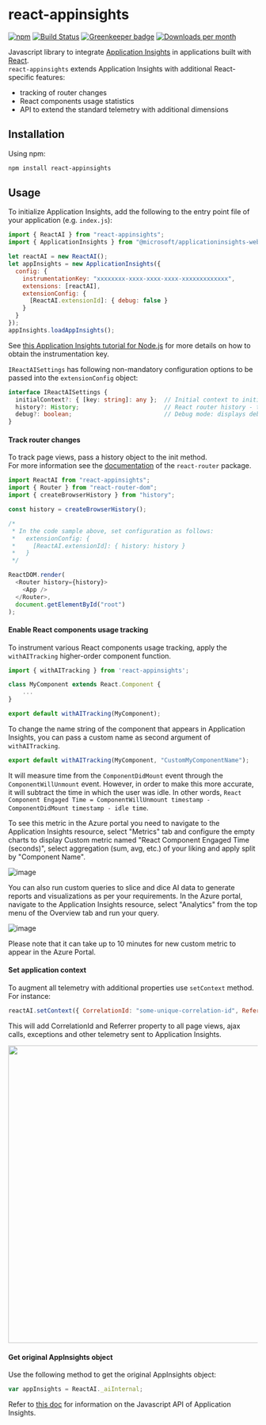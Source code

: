 # react-appinsights

[![npm](https://img.shields.io/npm/v/react-appinsights.svg)](https://www.npmjs.com/package/react-appinsights) [![Build Status](https://dev.azure.com/azure-public/react-appinsights/_apis/build/status/Azure.react-appinsights)](https://dev.azure.com/azure-public/react-appinsights/_build/latest?definitionId=16) [![Greenkeeper badge](https://badges.greenkeeper.io/Azure/react-appinsights.svg)](https://greenkeeper.io/) [![Downloads per month](https://img.shields.io/npm/dm/react-appinsights.svg)](https://www.npmjs.com/package/react-appinsights) 

Javascript library to integrate [Application Insights][appinsights-js] in applications built with [React][react].  
`react-appinsights` extends Application Insights with additional React-specific features:

- tracking of router changes
- React components usage statistics
- API to extend the standard telemetry with additional dimensions

## Installation

Using npm:

```bash
npm install react-appinsights
```

## Usage

To initialize Application Insights, add the following to the entry point
file of your application (e.g. `index.js`):

```javascript
import { ReactAI } from "react-appinsights";
import { ApplicationInsights } from "@microsoft/applicationinsights-web";

let reactAI = new ReactAI();
let appInsights = new ApplicationInsights({
  config: {
    instrumentationKey: "xxxxxxxx-xxxx-xxxx-xxxx-xxxxxxxxxxxxx",
    extensions: [reactAI],
    extensionConfig: {
      [ReactAI.extensionId]: { debug: false }
    }
  }
});
appInsights.loadAppInsights();
```

See [this Application Insights tutorial for Node.js][appinsights-nodejs]
for more details on how to obtain the instrumentation key.

`IReactAISettings` has following non-mandatory configuration options to be passed into the `extensionConfig` object:

```typescript
interface IReactAISettings {
  initialContext?: { [key: string]: any };  // Initial context to initialize with
  history?: History;                        // React router history - to enable page view tracking
  debug?: boolean;                          // Debug mode: displays debug messages from ReactAI in console
}
```

#### Track router changes

To track page views, pass a history object to the init method.  
For more information see the [documentation][react-router] of the `react-router` package.

```javascript
import ReactAI from "react-appinsights";
import { Router } from "react-router-dom";
import { createBrowserHistory } from "history";

const history = createBrowserHistory();

/*
 * In the code sample above, set configuration as follows:
 *   extensionConfig: {
 *     [ReactAI.extensionId]: { history: history }
 *   }
 */

ReactDOM.render(
  <Router history={history}>
    <App />
  </Router>,
  document.getElementById("root")
);
```

#### Enable React components usage tracking

To instrument various React components usage tracking, apply the `withAITracking` higher-order
component function.

```javascript
import { withAITracking } from 'react-appinsights';

class MyComponent extends React.Component {
    ...
}

export default withAITracking(MyComponent);
```

To change the name string of the component that appears in Application Insights,
you can pass a custom name as second argument of `withAITracking`.

```javascript
export default withAITracking(MyComponent, "CustomMyComponentName");
```

It will measure time from the `ComponentDidMount` event through the `ComponentWillUnmount` event.
However, in order to make this more accurate, it will subtract the time in which the user was idle.
In other words, `React Component Engaged Time = ComponentWillUnmount timestamp - ComponentDidMount timestamp - idle time`.

To see this metric in the Azure portal you need to navigate to the Application Insights resource, select "Metrics" tab and configure the empty charts to display Custom metric named "React Component Engaged Time (seconds)", select aggregation (sum, avg, etc.) of your liking and apply split by "Component Name".

![image](https://user-images.githubusercontent.com/1005174/51357010-c168ac80-1a71-11e9-8df9-348febd2d6dd.png)

You can also run custom queries to slice and dice AI data to generate reports and visualizations as per your requirements. In the Azure portal, navigate to the Application Insights resource, select "Analytics" from the top menu of the Overview tab and run your query.

![image](https://user-images.githubusercontent.com/1005174/51356821-e872ae80-1a70-11e9-9e12-e56a1edcde68.png)

Please note that it can take up to 10 minutes for new custom metric to appear in the Azure Portal.

#### Set application context

To augment all telemetry with additional properties use `setContext` method. For instance:

```javascript
reactAI.setContext({ CorrelationId: "some-unique-correlation-id", Referrer: document.referrer });
```

This will add CorrelationId and Referrer property to all page views, ajax calls, exceptions and other telemetry sent to Application Insights.

<img width="600" src="https://cloud.githubusercontent.com/assets/3801171/18721651/43c4861e-7fe6-11e6-8541-3614111acc8f.png"/>

#### Get original AppInsights object

Use the following method to get the original AppInsights object:

```javascript
var appInsights = ReactAI._aiInternal;
```

Refer to [this doc][appinsights-js-api] for information on the Javascript API of Application Insights.


[react]: https://reactjs.org/
[appinsights-js]: https://docs.microsoft.com/en-us/azure/application-insights/app-insights-javascript
[appinsights-nodejs]: https://azure.microsoft.com/en-us/documentation/articles/app-insights-nodejs/
[appinsights-js-api]: https://github.com/Microsoft/ApplicationInsights-JS/blob/master/API-reference.md
[react-router]: https://github.com/ReactTraining/react-router/blob/master/FAQ.md#how-do-i-access-the-history-object-outside-of-components
